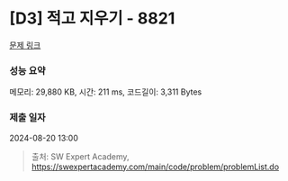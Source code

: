 # [D3] 적고 지우기 - 8821 

[문제 링크](https://swexpertacademy.com/main/code/problem/problemDetail.do?contestProbId=AW37UDPKCgQDFATy) 

### 성능 요약

메모리: 29,880 KB, 시간: 211 ms, 코드길이: 3,311 Bytes

### 제출 일자

2024-08-20 13:00



> 출처: SW Expert Academy, https://swexpertacademy.com/main/code/problem/problemList.do